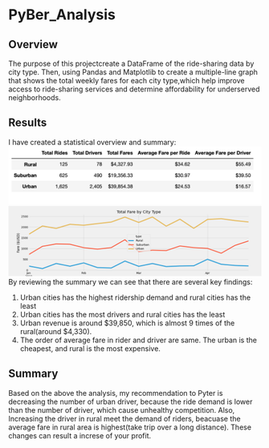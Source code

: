 # PyBer_Analysis
## Overview
The purpose of this projectcreate a DataFrame of the ride-sharing data by city type. Then, using Pandas and Matplotlib to create a multiple-line graph that shows the total weekly fares for each city type,which help improve access to ride-sharing services and determine affordability for underserved neighborhoods.

## Results
I have created a statistical overview and summary:
![pyber_summary](analysis/pyber_summary.png)
![Pyber_fare_summary](analysis/Pyber_fare_summary.png)
By reviewing the summary we can see that there are several key findings:
1. Urban cities has the highest ridership demand and rural cities has the least
2. Urban cities has the most drivers and rural cities has the least
3. Urban revenue is around $39,850, which is almost 9 times of the rural(around $4,330).
4. The order of average fare in rider and driver are same. The urban is the cheapest, and rural is the most expensive.
## Summary
Based on the above the analysis, my recommendation to Pyter is decreasing the number of urban driver, because the ride demand is lower than the number of driver, which cause unhealthy competition. Also, Increasing the driver in rural meet the demand of riders, beacuase the average fare in rural area is highest(take trip over a long distance). These changes can result a increse of your profit.

